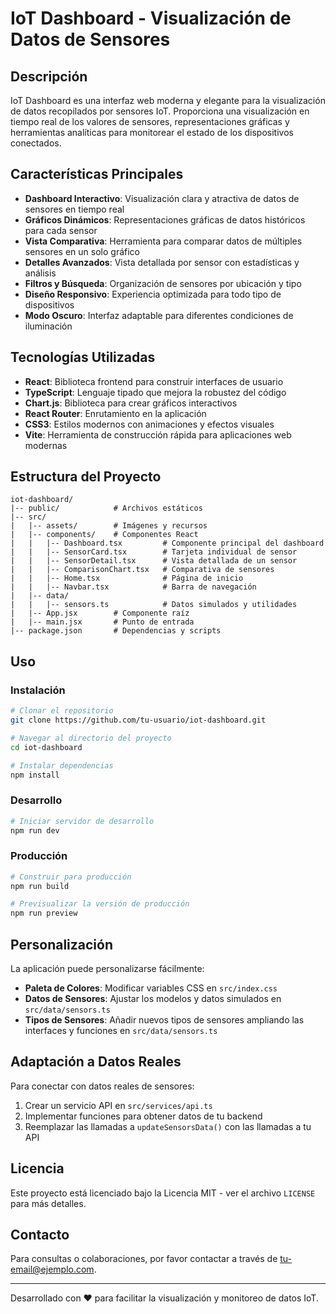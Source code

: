 # IoT Dashboard - Visualización de Datos de Sensores

## Descripción

IoT Dashboard es una interfaz web moderna y elegante para la visualización de datos recopilados por sensores IoT. Proporciona una visualización en tiempo real de los valores de sensores, representaciones gráficas y herramientas analíticas para monitorear el estado de los dispositivos conectados.

## Características Principales

- **Dashboard Interactivo**: Visualización clara y atractiva de datos de sensores en tiempo real
- **Gráficos Dinámicos**: Representaciones gráficas de datos históricos para cada sensor
- **Vista Comparativa**: Herramienta para comparar datos de múltiples sensores en un solo gráfico
- **Detalles Avanzados**: Vista detallada por sensor con estadísticas y análisis
- **Filtros y Búsqueda**: Organización de sensores por ubicación y tipo
- **Diseño Responsivo**: Experiencia optimizada para todo tipo de dispositivos
- **Modo Oscuro**: Interfaz adaptable para diferentes condiciones de iluminación

## Tecnologías Utilizadas

- **React**: Biblioteca frontend para construir interfaces de usuario
- **TypeScript**: Lenguaje tipado que mejora la robustez del código
- **Chart.js**: Biblioteca para crear gráficos interactivos
- **React Router**: Enrutamiento en la aplicación
- **CSS3**: Estilos modernos con animaciones y efectos visuales
- **Vite**: Herramienta de construcción rápida para aplicaciones web modernas

## Estructura del Proyecto

```
iot-dashboard/
|-- public/            # Archivos estáticos
|-- src/
|   |-- assets/        # Imágenes y recursos
|   |-- components/    # Componentes React
|   |   |-- Dashboard.tsx         # Componente principal del dashboard
|   |   |-- SensorCard.tsx        # Tarjeta individual de sensor
|   |   |-- SensorDetail.tsx      # Vista detallada de un sensor
|   |   |-- ComparisonChart.tsx   # Comparativa de sensores
|   |   |-- Home.tsx              # Página de inicio
|   |   |-- Navbar.tsx            # Barra de navegación
|   |-- data/
|   |   |-- sensors.ts            # Datos simulados y utilidades
|   |-- App.jsx        # Componente raíz
|   |-- main.jsx       # Punto de entrada
|-- package.json       # Dependencias y scripts
```

## Uso

### Instalación

```bash
# Clonar el repositorio
git clone https://github.com/tu-usuario/iot-dashboard.git

# Navegar al directorio del proyecto
cd iot-dashboard

# Instalar dependencias
npm install
```

### Desarrollo

```bash
# Iniciar servidor de desarrollo
npm run dev
```

### Producción

```bash
# Construir para producción
npm run build

# Previsualizar la versión de producción
npm run preview
```

## Personalización

La aplicación puede personalizarse fácilmente:

- **Paleta de Colores**: Modificar variables CSS en `src/index.css`
- **Datos de Sensores**: Ajustar los modelos y datos simulados en `src/data/sensors.ts`
- **Tipos de Sensores**: Añadir nuevos tipos de sensores ampliando las interfaces y funciones en `src/data/sensors.ts`

## Adaptación a Datos Reales

Para conectar con datos reales de sensores:

1. Crear un servicio API en `src/services/api.ts`
2. Implementar funciones para obtener datos de tu backend
3. Reemplazar las llamadas a `updateSensorsData()` con las llamadas a tu API

## Licencia

Este proyecto está licenciado bajo la Licencia MIT - ver el archivo `LICENSE` para más detalles.

## Contacto

Para consultas o colaboraciones, por favor contactar a través de [tu-email@ejemplo.com](mailto:tu-email@ejemplo.com).

---

Desarrollado con ❤️ para facilitar la visualización y monitoreo de datos IoT.
